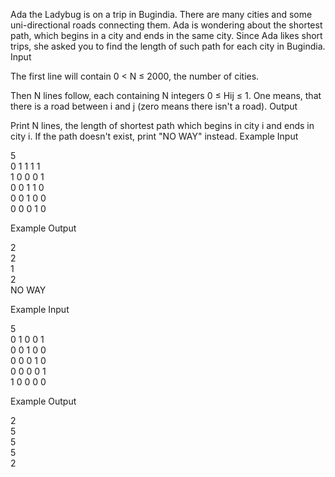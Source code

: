Ada the Ladybug is on a trip in Bugindia. There are many cities and some uni-directional roads connecting them. Ada is wondering about the shortest path, which begins in a city and ends in the same city. Since Ada likes short trips, she asked you to find the length of such path for each city in Bugindia.
Input

The first line will contain 0 < N ≤ 2000, the number of cities.

Then N lines follow, each containing N integers 0 ≤ Hij ≤ 1. One means, that there is a road between i and j (zero means there isn't a road).
Output

Print N lines, the length of shortest path which begins in city i and ends in city i. If the path doesn't exist, print "NO WAY" instead.
Example Input

5\
0 1 1 1 1\
1 0 0 0 1\
0 0 1 1 0\
0 0 1 0 0\
0 0 0 1 0

Example Output

2\
2\
1\
2\
NO WAY

Example Input

5\
0 1 0 0 1\
0 0 1 0 0\
0 0 0 1 0\
0 0 0 0 1\
1 0 0 0 0

Example Output

2\
5\
5\
5\
2
